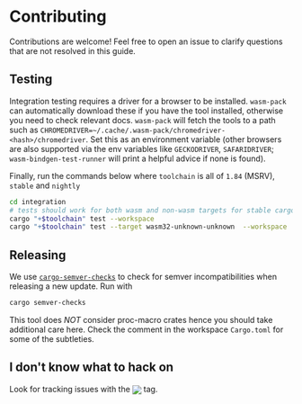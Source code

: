 # Contributing

Contributions are welcome! Feel free to open an issue to clarify questions that are not resolved in this guide.

## Testing

Integration testing requires a driver for a browser to be installed. `wasm-pack` can automatically download
these if you have the tool installed, otherwise you need to check relevant docs. `wasm-pack` will fetch
the tools to a path such as `CHROMEDRIVER=~/.cache/.wasm-pack/chromedriver-<hash>/chromedriver`. Set this as
an environment variable (other browsers are also supported via the env variables like `GECKODRIVER`,
`SAFARIDRIVER`; `wasm-bindgen-test-runner` will print a helpful advice if none is found).

Finally, run the commands below where `toolchain` is all of `1.84` (MSRV), `stable` and `nightly`

```bash
cd integration
# tests should work for both wasm and non-wasm targets for stable cargo
cargo "+$toolchain" test --workspace
cargo "+$toolchain" test --target wasm32-unknown-unknown  --workspace
```

## Releasing

We use [`cargo-semver-checks`] to check for semver incompatibilities when releasing a new update. Run with

```bash
cargo semver-checks
```

This tool does _NOT_ consider proc-macro crates hence you should take additional care here. Check the comment
in the workspace `Cargo.toml` for some of the subtleties.

[`cargo-semver-checks`]: https://crates.io/crates/cargo-semver-checks

## I don't know what to hack on

Look for tracking issues with the <span style="vertical-align: middle;"><img src="https://img.shields.io/badge/future--version-85ec07?style=flat"></span> tag.
